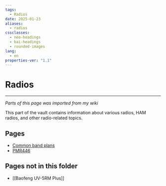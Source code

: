 ```yaml
---
tags:
  - Radios
date: 2025-01-23
aliases:
  - radios
cssclasses:
  - neo-headings
  - bai-headings
  - rounded-images
lang:
  - en
properties-ver: "1.1"
---
```

# Radios

***
*Parts of this page was imported from my wiki*

This part of the vault contains information about various radios, HAM radios, and other radio-related topics.
## Pages
- [Common band plans](band-plans.md)
- [PMR446](PMR446.md)

## Pages not in this folder
- [[Baofeng UV-5RM Plus]]